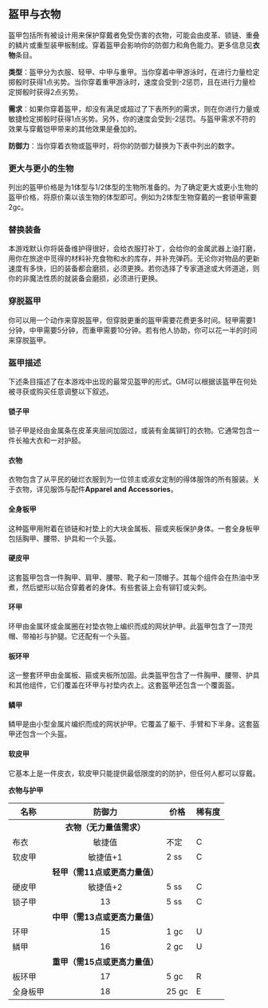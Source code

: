 ## 盔甲与衣物

盔甲包括所有被设计用来保护穿戴者免受伤害的衣物，可能会由皮革、锁链、重叠的鳞片或重型装甲板制成。穿着盔甲会影响你的防御力和角色能力。更多信息见**衣物**条目。

**类型**：盔甲分为衣服、轻甲、中甲与重甲。当你穿着中甲游泳时，在进行力量检定掷骰时获得1点劣势。当你穿着重甲游泳时，速度会受到-2惩罚，且在进行力量检定掷骰时获得2点劣势。

**需求**：如果你穿着盔甲，却没有满足或超过了下表所列的需求，则在你进行力量或敏捷检定掷骰时获得1点劣势。另外，你的速度会受到-2惩罚。与盔甲需求不符的效果与穿戴铠甲带来的其他效果是叠加的。

**防御力**：当你穿着衣物或盔甲时，将你的防御力替换为下表中列出的数字。

### 更大与更小的生物

列出的盔甲价格是为1体型与1/2体型的生物所准备的。为了确定更大或更小生物的盔甲价格，将原价乘以该生物的体型即可。例如为2体型生物穿戴的一套锁甲需要2gc。

### 替换装备

本游戏默认你将装备维护得很好，会给衣服打补丁，会给你的金属武器上油打磨，用你在旅途中觅得的材料补充食物和水的库存，并补充弹药。无论你对物品的更新速度有多快，旧的装备都会磨损，必须更换。若你选择了专家道途或大师道途，则你的非魔法性质的就装备会磨损，必须进行更换。

### 穿脱盔甲

你可以用一个动作来穿脱盔甲，但穿脱更重的盔甲需要花费更多时间。轻甲需要1分钟，中甲需要5分钟，而重甲需要10分钟。若有他人协助，你可以花一半的时间来穿脱盔甲。

### 盔甲描述

下述条目描述了在本游戏中出现的最常见盔甲的形式。GM可以根据该盔甲在何处被寻获或购买任意调整以下叙述。

#### 锁子甲

锁子甲是经由金属条在皮革夹层间加固过，或装有金属铆钉的衣物。它通常包含一件长袖大衣和一对护胫。

#### 衣物

衣物包含了从平民的破烂衣服到为一位领主或淑女定制的得体服饰的所有服装。关于衣物，详见服饰与配件**Apparel
and Accessories**。

#### 全身板甲

这种盔甲用附着在锁链和衬垫上的大块金属板、箍或夹板保护身体。一套全身板甲包括胸甲、腰带、护具和一个头盔。

#### 硬皮甲

这套盔甲包含一件胸甲、肩甲、腰带、靴子和一顶帽子。其每个组件会在热油中烹煮，然后塑形以贴合穿戴者的身体。有些套装上会有铆钉或尖刺。

#### 环甲

环甲由金属环或金属圈在衬垫衣物上编织而成的网状护甲。此盔甲包含了一顶兜帽、带袖衫与护腿。它还配有一个头盔。

#### 板环甲

这一整套环甲由金属板、箍或夹板所加固。此类盔甲包含了一件胸甲、腰带、护具和其他组件，它们覆盖在环甲与衬垫内衣上。这套盔甲还包含一个覆面盔。

#### 鳞甲

鳞甲是由小型金属片编织而成的网状护甲。它覆盖了躯干、手臂和下半身。这套盔甲还包含一个头盔。

#### 软皮甲

它基本上是一件皮衣，软皮甲只能提供最低限度的的防护，但任何人都可以穿戴。

**衣物与护甲**

<table>
<thead>
<tr class="header">
<th>名称</th>
<th style="text-align: center;">防御力</th>
<th>价格</th>
<th>稀有度</th>
</tr>
</thead>
<tbody>
<tr class="odd">
<td> </td>
<td
style="text-align: center;"><strong>衣物（无力量值需求）</strong></td>
<td> </td>
<td> </td>
</tr>
<tr class="even">
<td>布衣</td>
<td style="text-align: center;">敏捷值</td>
<td>不定</td>
<td>C</td>
</tr>
<tr class="odd">
<td>软皮甲</td>
<td style="text-align: center;">敏捷值+1</td>
<td>2 ss</td>
<td>C</td>
</tr>
<tr class="even">
<td> </td>
<td
style="text-align: center;"><strong>轻甲（需11点或更高力量值）</strong></td>
<td> </td>
<td> </td>
</tr>
<tr class="odd">
<td>硬皮甲</td>
<td style="text-align: center;">敏捷值+2</td>
<td>5 ss</td>
<td>C</td>
</tr>
<tr class="even">
<td>锁子甲</td>
<td style="text-align: center;">13</td>
<td>5 ss</td>
<td>C</td>
</tr>
<tr class="odd">
<td> </td>
<td
style="text-align: center;"><strong>中甲（需13点或更高力量值）</strong></td>
<td> </td>
<td> </td>
</tr>
<tr class="even">
<td>环甲</td>
<td style="text-align: center;">15</td>
<td>1 gc</td>
<td>U</td>
</tr>
<tr class="odd">
<td>鳞甲</td>
<td style="text-align: center;">16</td>
<td>2 gc</td>
<td>U</td>
</tr>
<tr class="even">
<td> </td>
<td
style="text-align: center;"><strong>重甲（需15点或更高力量值）</strong></td>
<td> </td>
<td> </td>
</tr>
<tr class="odd">
<td>板环甲</td>
<td style="text-align: center;">17</td>
<td>5 gc</td>
<td>R</td>
</tr>
<tr class="even">
<td>全身板甲</td>
<td style="text-align: center;">18</td>
<td>25 gc</td>
<td>E</td>
</tr>
</tbody>
</table>
